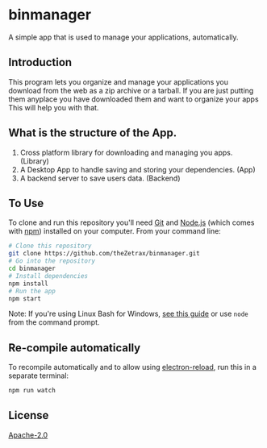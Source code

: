 # binmanager

A simple app that is used to manage your applications, automatically.

## Introduction

This program lets you organize and manage your applications you download
from the web as a zip archive or a tarball. If you are just putting them
anyplace you have downloaded them and want to organize your apps This will
help you with that.

## What is the structure of the App.

1. Cross platform library for downloading and managing you apps. (Library)
2. A Desktop App to handle saving and storing your dependencies. (App)
3. A backend server to save users data. (Backend)

## To Use

To clone and run this repository you'll need [Git](https://git-scm.com) and [Node.js](https://nodejs.org/en/download/) (which comes with [npm](http://npmjs.com)) installed on your computer. From your command line:

```bash
# Clone this repository
git clone https://github.com/theZetrax/binmanager.git
# Go into the repository
cd binmanager
# Install dependencies
npm install
# Run the app
npm start
```

Note: If you're using Linux Bash for Windows, [see this guide](https://www.howtogeek.com/261575/how-to-run-graphical-linux-desktop-applications-from-windows-10s-bash-shell/) or use `node` from the command prompt.

## Re-compile automatically

To recompile automatically and to allow using [electron-reload](https://github.com/yan-foto/electron-reload), run this in a separate terminal:

```bash
npm run watch
```

## License

[Apache-2.0](LICENSE.md)
